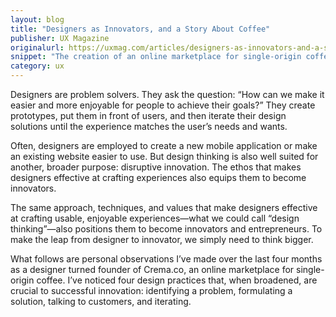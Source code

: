 ```yaml
---
layout: blog
title: "Designers as Innovators, and a Story About Coffee"
publisher: UX Magazine
originalurl: https://uxmag.com/articles/designers-as-innovators-and-a-story-about-coffee
snippet: "The creation of an online marketplace for single-origin coffee leads to some realizations about the connections between design thinking and innovation."
category: ux
---
```


Designers are problem solvers. They ask the question: “How can we make it easier and more enjoyable for people to achieve their goals?” They create prototypes, put them in front of users, and then iterate their design solutions until the experience matches the user’s needs and wants.

Often, designers are employed to create a new mobile application or make an existing website easier to use. But design thinking is also well suited for another, broader purpose: disruptive innovation. The ethos that makes designers effective at crafting experiences also equips them to become innovators.

The same approach, techniques, and values that make designers effective at crafting usable, enjoyable experiences—what we could call “design thinking”—also positions them to become innovators and entrepreneurs. To make the leap from designer to innovator, we simply need to think bigger.

What follows are personal observations I’ve made over the last four months as a designer turned founder of Crema.co, an online marketplace for single-origin coffee. I’ve noticed four design practices that, when broadened, are crucial to successful innovation: identifying a problem, formulating a solution, talking to customers, and iterating.